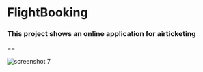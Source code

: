 # FlightBooking
### This project shows an online application for airticketing
==

![screenshot 7](https://cloud.githubusercontent.com/assets/23045744/22237402/8beb5ea6-e231-11e6-8c2f-9e0d0adb3c67.png)
